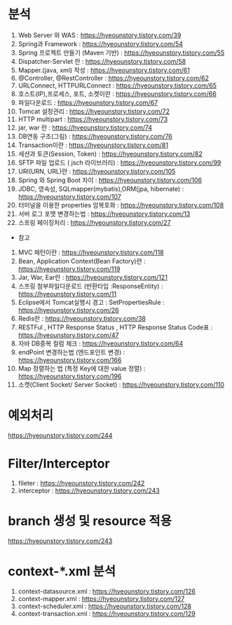 # 분석
1. Web Server 와 WAS : https://hyeounstory.tistory.com/39
2. Spring과 Framework : https://hyeounstory.tistory.com/54
3. Spring 프로젝트 만들기 (Maven 기반) : https://hyeounstory.tistory.com/55
4. Dispatcher-Servlet 란 : https://hyeounstory.tistory.com/58
5. Mapper.(java, xml) 작성 : https://hyeounstory.tistory.com/61
6. @Controller, @RestController : https://hyeounstory.tistory.com/62
7. URLConnect, HTTPURLConnect : https://hyeounstory.tistory.com/65
8. 호스트(IP),프로세스, 포트, 소켓이란 : https://hyeounstory.tistory.com/66
9. 파일다운로드 : https://hyeounstory.tistory.com/67
10. Tomcat 설정관리 : https://hyeounstory.tistory.com/72
11. HTTP multipart : https://hyeounstory.tistory.com/73
12. jar, war 란 : https://hyeounstory.tistory.com/74
13. DB연동 구조(그림) : https://hyeounstory.tistory.com/76
14. Transaction이란 : https://hyeounstory.tistory.com/81
15. 세션과 토큰(Session, Token) : https://hyeounstory.tistory.com/82
16. SFTP 파일 업로드 ( jsch 라이브러리) : https://hyeounstory.tistory.com/99
17. URI(URN, URL)란 : https://hyeounstory.tistory.com/105
18. Spring 와 Spring Boot 차이 : https://hyeounstory.tistory.com/106
19. JDBC, 영속성, SQLmapper(mybatis),ORM(jpa, hibernate) : https://hyeounstory.tistory.com/107
20. 터미널을 이용한 properties 암복호화 : https://hyeounstory.tistory.com/108
21. 서버 로그 포맷 변경하는법 : https://hyeounstory.tistory.com/13
22. 스프링 페이징처리 : https://hyeounstory.tistory.com/27

- 참고
1. MVC 패턴이란 : https://hyeounstory.tistory.com/118
2. Bean, Application Context(Bean Factory)란 : https://hyeounstory.tistory.com/119
3. Jar, War, Ear란 : https://hyeounstory.tistory.com/121
4. 스프링 첨부파일다운로드 (반환타입 :ResponseEntity) : https://hyeounstory.tistory.com/11
5. Eclipse에서 Tomcat실행시 경고 : SetPropertiesRule : https://hyeounstory.tistory.com/26
6. Redis란 : https://hyeounstory.tistory.com/38
7. RESTFul , HTTP Response Status , HTTP Response Status Code표 : https://hyeounstory.tistory.com/47
8. 자바 DB중복 컬럼 체크 : https://hyeounstory.tistory.com/64
9. endPoint 변경하는법 (엔드포인트 변경) : https://hyeounstory.tistory.com/166
10. Map 정렬하는 법 (특정 Key에 대한 value 정렬) : https://hyeounstory.tistory.com/196
11. 소캣(Client Socket/ Server Socket) : https://hyeounstory.tistory.com/110

# 예외처리
https://hyeounstory.tistory.com/244

# Filter/Interceptor
1. fileter : https://hyeounstory.tistory.com/242
2. interceptor : https://hyeounstory.tistory.com/243

# branch 생성 및 resource 적용
https://hyeounstory.tistory.com/243

# context-*.xml 분석
1. context-datasource.xml : https://hyeounstory.tistory.com/126
2. context-mapper.xml : https://hyeounstory.tistory.com/127
3. context-scheduler.xml : https://hyeounstory.tistory.com/128
4. context-transaction.xml : https://hyeounstory.tistory.com/129
